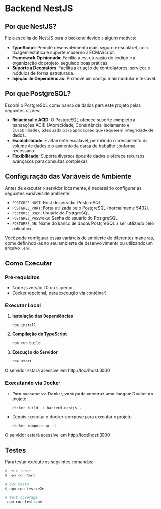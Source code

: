 # Backend NestJS

## Por que NestJS?

Fiz a escolha do NestJS para o backend devido a alguns motivos:

- **TypeScript**: Permite desenvolvimento mais seguro e escalável, com tipagem estática e suporte moderno a ECMAScript.
- **Framework Opinionado**: Facilita a estruturação do código e a organização do projeto, seguindo boas práticas.
- **Suporte a Decorators**: Facilita a criação de controladores, serviços e módulos de forma estruturada.
- **Injeção de Dependências**: Promove um código mais modular e testável.

## Por que PostgreSQL?

Escolhi o PostgreSQL como banco de dados para este projeto pelas seguintes razões:

- **Relacional e ACID**: O PostgreSQL oferece suporte completo a transações ACID (Atomicidade, Consistência, Isolamento e Durabilidade), adequado para aplicações que requerem integridade de dados.
- **Escalabilidade**: É altamente escalável, permitindo o crescimento do volume de dados e o aumento da carga de trabalho conforme necessário.
- **Flexibilidade**: Suporta diversos tipos de dados e oferece recursos avançados para consultas complexas.

## Configuração das Variáveis de Ambiente

Antes de executar o servidor localmente, é necessário configurar as seguintes variáveis de ambiente:

- `POSTGRES_HOST`: Host do servidor PostgreSQL.
- `POSTGRES_PORT`: Porta utilizada pelo PostgreSQL (normalmente 5432).
- `POSTGRES_USER`: Usuário do PostgreSQL.
- `POSTGRES_PASSWORD`: Senha do usuário do PostgreSQL.
- `POSTGRES_DB`: Nome do banco de dados PostgreSQL a ser utilizado pelo aplicativo.

Você pode configurar essas variáveis de ambiente de diferentes maneiras, como definindo-as no seu ambiente de desenvolvimento ou utilizando um arquivo `.env`.

## Como Executar

### Pré-requisitos

- Node.js versão 20 ou superior
- Docker (opcional, para execução via contêiner)

### Executar Local

1. **Instalação das Dependências**

   ```bash
   npm install
   ```

2. **Compilação do TypeScript**

   ```bash
   npm run build
   ```

3. **Execução do Servidor**

   ```bash
   npm start
   ```

O servidor estará acessível em http://localhost:3000

### Executando via Docker

- Para executar via Docker, você pode construir uma imagem Docker do projeto:

   ```bash
   docker build -t backend-nestjs .
   ```

- Depois executar o docker-compose para executar o projeto:

   ```bash
   docker-compose up -d
   ```


O servidor estará acessível em http://localhost:3000


## Testes

Para testar execute os seguintes comandos:

```bash
# unit tests
$ npm run test

# e2e tests
$ npm run test:e2e

# test coverage
 npm run test:cov
```

